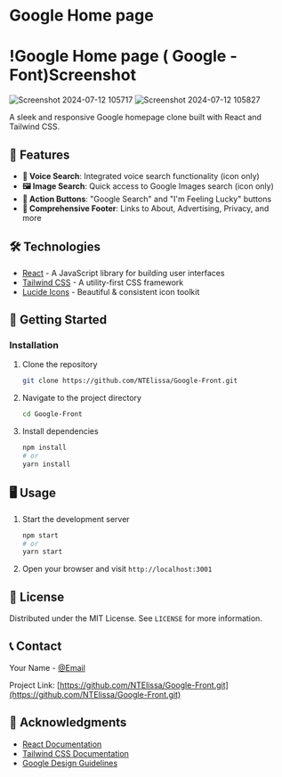 # Google Home page

# !Google Home page (  Google -Font)Screenshot
![Screenshot 2024-07-12 105717](https://github.com/user-attachments/assets/8c731b95-9451-4ee1-a2d2-63cdae7abcf6)
![Screenshot 2024-07-12 105827](https://github.com/user-attachments/assets/4a67910b-2893-4f57-8434-ab379a578ae9)


A sleek and responsive Google homepage clone built with React and Tailwind CSS.

## 🌟 Features

- **🎤 Voice Search**: Integrated voice search functionality (icon only)
- **🖼️ Image Search**: Quick access to Google Images search (icon only)
- **🔘 Action Buttons**: "Google Search" and "I'm Feeling Lucky" buttons
- **🦶 Comprehensive Footer**: Links to About, Advertising, Privacy, and more

## 🛠️ Technologies

- [React](https://reactjs.org/) - A JavaScript library for building user interfaces
- [Tailwind CSS](https://tailwindcss.com/) - A utility-first CSS framework
- [Lucide Icons](https://lucide.dev/) - Beautiful & consistent icon toolkit

## 🚀 Getting Started


### Installation

1. Clone the repository
   ```sh
   git clone https://github.com/NTElissa/Google-Front.git
   ```
2. Navigate to the project directory
   ```sh
   cd Google-Front
   ```
3. Install dependencies
   ```sh
   npm install
   # or
   yarn install
   ```

## 🖥️ Usage

1. Start the development server
   ```sh
   npm start
   # or
   yarn start
   ```
2. Open your browser and visit `http://localhost:3001`


## 📄 License

Distributed under the MIT License. See `LICENSE` for more information.

## 📞 Contact

Your Name - [@Email](ntihindukaelissa77gmail.com) 

Project Link: [https://github.com/NTElissa/Google-Front.git](https://github.com/NTElissa/Google-Front.git)

## 🙏 Acknowledgments

- [React Documentation](https://reactjs.org/docs/getting-started.html)
- [Tailwind CSS Documentation](https://tailwindcss.com/docs)
- [Google Design Guidelines](https://design.google/)
